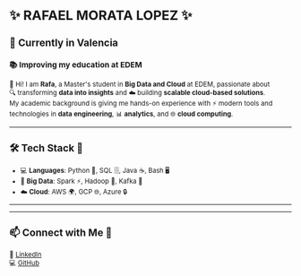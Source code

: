 

<small>

<h1 class="fade-title">✨ RAFAEL MORATA LOPEZ ✨</h1>
<h2>📍 Currently in Valencia</h2>
<h3>📚 Improving my education at EDEM</h3>

👋 Hi! I am **Rafa**, a Master's student in **Big Data and Cloud** at EDEM, passionate about  
🔍 transforming **data into insights** and ☁️ building **scalable cloud-based solutions**.  
My academic background is giving me hands-on experience with ⚡ modern tools and technologies in **data engineering**, 📊 **analytics**, and 🌐 **cloud computing**.  

---

## 🛠️ Tech Stack 🚀
- 💻 **Languages**: Python 🐍, SQL 🗄️, Java ☕, Bash 🖥️  
- 📡 **Big Data**: Spark ⚡, Hadoop 🐘, Kafka 🔄  
- ☁️ **Cloud**: AWS 🌍, GCP 🌐, Azure 🔒  

---

</p>

---

## 📫 Connect with Me 🤝  
🔗 [LinkedIn](https://www.linkedin.com/in/rafael-morata-l%C3%B3pez/)  
💻 [GitHub](https://github.com/rmorata00)  

</small>

